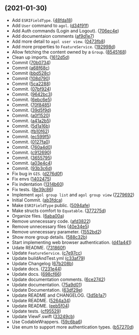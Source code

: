 ##  (2021-01-30)

* Add `ESRIFieldType`. ([48fda18](https://github.com/LebJe/ArcGISKit/commit/48fda18))
* Add `User` command to `agol`. ([d34f91f](https://github.com/LebJe/ArcGISKit/commit/d34f91f))
* Add Auth commands (Login and Logout). ([706ec4e](https://github.com/LebJe/ArcGISKit/commit/706ec4e))
* Add documentaion comments ([af9d1e7](https://github.com/LebJe/ArcGISKit/commit/af9d1e7))
* Add more detail to `agol user view`. ([0473fb8](https://github.com/LebJe/ArcGISKit/commit/0473fb8))
* Add more properties to `FeatureService`. ([192998d](https://github.com/LebJe/ArcGISKit/commit/192998d))
* Allow fetching the content owned by a `Group`. ([8545168](https://github.com/LebJe/ArcGISKit/commit/8545168))
* Clean up imports. ([1612d5d](https://github.com/LebJe/ArcGISKit/commit/1612d5d))
* Commit ([70b0734](https://github.com/LebJe/ArcGISKit/commit/70b0734))
* Commit ([a68f68c](https://github.com/LebJe/ArcGISKit/commit/a68f68c))
* Commit ([bbd528c](https://github.com/LebJe/ArcGISKit/commit/bbd528c))
* Commit ([108d790](https://github.com/LebJe/ArcGISKit/commit/108d790))
* Commit ([5ca2288](https://github.com/LebJe/ArcGISKit/commit/5ca2288))
* Commit. ([07bf924](https://github.com/LebJe/ArcGISKit/commit/07bf924))
* Commit. ([9642bc3](https://github.com/LebJe/ArcGISKit/commit/9642bc3))
* Commit. ([6ebc6e5](https://github.com/LebJe/ArcGISKit/commit/6ebc6e5))
* Commit. ([70f8485](https://github.com/LebJe/ArcGISKit/commit/70f8485))
* Commit. ([39d5f9d](https://github.com/LebJe/ArcGISKit/commit/39d5f9d))
* Commit. ([a0f1520](https://github.com/LebJe/ArcGISKit/commit/a0f1520))
* Commit. ([a41a2b5](https://github.com/LebJe/ArcGISKit/commit/a41a2b5))
* Commit. ([5d1a16b](https://github.com/LebJe/ArcGISKit/commit/5d1a16b))
* Commit. ([fb10f62](https://github.com/LebJe/ArcGISKit/commit/fb10f62))
* Commit. ([ec599f5](https://github.com/LebJe/ArcGISKit/commit/ec599f5))
* Commit. ([0127fa0](https://github.com/LebJe/ArcGISKit/commit/0127fa0))
* Commit. ([760a4d0](https://github.com/LebJe/ArcGISKit/commit/760a4d0))
* Commit. ([c912690](https://github.com/LebJe/ArcGISKit/commit/c912690))
* Commit. ([3655795](https://github.com/LebJe/ArcGISKit/commit/3655795))
* Commit. ([a03e4c4](https://github.com/LebJe/ArcGISKit/commit/a03e4c4))
* Commit. ([93b3c6d](https://github.com/LebJe/ArcGISKit/commit/93b3c6d))
* Fix bug in 	`GIS`. ([d276d0f](https://github.com/LebJe/ArcGISKit/commit/d276d0f))
* Fix envs ([1402475](https://github.com/LebJe/ArcGISKit/commit/1402475))
* Fix indentation ([1314b60](https://github.com/LebJe/ArcGISKit/commit/1314b60))
* Fix tests. ([8e39c86](https://github.com/LebJe/ArcGISKit/commit/8e39c86))
* Implement `agol group list` and `agol group view` ([7279692](https://github.com/LebJe/ArcGISKit/commit/7279692))
* Initial Commit. ([ab3fdca](https://github.com/LebJe/ArcGISKit/commit/ab3fdca))
* Make `ESRIFieldType` public. ([5094afe](https://github.com/LebJe/ArcGISKit/commit/5094afe))
* Make structs comfort to `Equatable`. ([377275d](https://github.com/LebJe/ArcGISKit/commit/377275d))
* Organize files. ([6aba00a](https://github.com/LebJe/ArcGISKit/commit/6aba00a))
* Remove unnecessary code. ([afd3822](https://github.com/LebJe/ArcGISKit/commit/afd3822))
* Remove unnecessary files ([40e34e5](https://github.com/LebJe/ArcGISKit/commit/40e34e5))
* Remove unnecessary parameter. ([1552bd2](https://github.com/LebJe/ArcGISKit/commit/1552bd2))
* Show more group details. ([588c32b](https://github.com/LebJe/ArcGISKit/commit/588c32b))
* Start implementing web browser authentication. ([d41a441](https://github.com/LebJe/ArcGISKit/commit/d41a441))
* Udate README. ([731860f](https://github.com/LebJe/ArcGISKit/commit/731860f))
* Update `FeatureService`. ([c7e97cc](https://github.com/LebJe/ArcGISKit/commit/c7e97cc))
* Update buildAndTest.yml ([c33af79](https://github.com/LebJe/ArcGISKit/commit/c33af79))
* Update Changelog ([67b208b](https://github.com/LebJe/ArcGISKit/commit/67b208b))
* Update docs. ([7231e44](https://github.com/LebJe/ArcGISKit/commit/7231e44))
* Update docs. ([698cf66](https://github.com/LebJe/ArcGISKit/commit/698cf66))
* Update documentation comments. ([6ce2742](https://github.com/LebJe/ArcGISKit/commit/6ce2742))
* Update documentation. ([75a9d01](https://github.com/LebJe/ArcGISKit/commit/75a9d01))
* Update Documentation. ([63df29e](https://github.com/LebJe/ArcGISKit/commit/63df29e))
* Update README and CHANGELOG. ([3d5b1a7](https://github.com/LebJe/ArcGISKit/commit/3d5b1a7))
* Update README. ([5264a34](https://github.com/LebJe/ArcGISKit/commit/5264a34))
* Update README. ([eeb5f04](https://github.com/LebJe/ArcGISKit/commit/eeb5f04))
* Update tests. ([cf95529](https://github.com/LebJe/ArcGISKit/commit/cf95529))
* Update ViewF.swift ([33249cb](https://github.com/LebJe/ArcGISKit/commit/33249cb))
* Use CodableWrappers. ([59c6ba6](https://github.com/LebJe/ArcGISKit/commit/59c6ba6))
* Use enum to support more authentication types. ([b57270d](https://github.com/LebJe/ArcGISKit/commit/b57270d))



